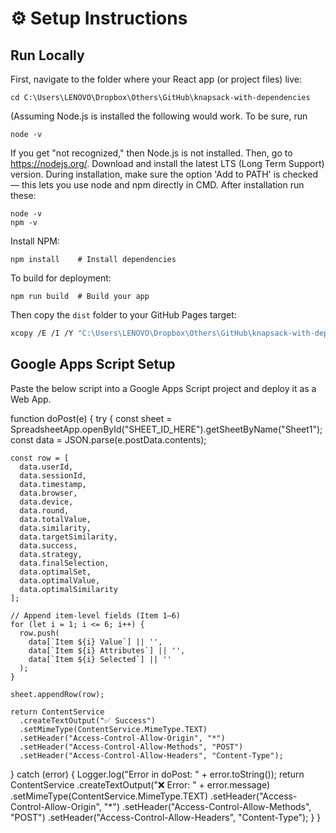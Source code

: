 # ⚙️ Setup Instructions

## Run Locally
First, navigate to the folder where your React app (or project files) live:
```
cd C:\Users\LENOVO\Dropbox\Others\GitHub\knapsack-with-dependencies
```
(Assuming Node.js is installed the following would work. To be sure, run 
```
node -v
```
If you get "not recognized," then Node.js is not installed. Then, go to https://nodejs.org/. Download and install the latest LTS (Long Term Support) version. During installation, make sure the option 'Add to PATH' is checked — this lets you use node and npm directly in CMD. After installation run these:

```
node -v
npm -v
```

Install NPM:

```
npm install    # Install dependencies
```
To build for deployment:

```
npm run build  # Build your app
```

Then copy the `dist` folder to your GitHub Pages target:

```bash
xcopy /E /I /Y "C:\Users\LENOVO\Dropbox\Others\GitHub\knapsack-with-dependencies\dist" "C:\Users\LENOVO\Dropbox\Others\GitHub\konstantinosStouras.github.io\lab\knapsack-with-dependencies"
```

## Google Apps Script Setup

Paste the below script into a Google Apps Script project and deploy it as a Web App.

function doPost(e) {
  try {
    const sheet = SpreadsheetApp.openById("SHEET_ID_HERE").getSheetByName("Sheet1");
    const data = JSON.parse(e.postData.contents);

    const row = [
      data.userId,
      data.sessionId,
      data.timestamp,
      data.browser,
      data.device,
      data.round,
      data.totalValue,
      data.similarity,
      data.targetSimilarity,
      data.success,
      data.strategy,
      data.finalSelection,
      data.optimalSet,
      data.optimalValue,
      data.optimalSimilarity
    ];

    // Append item-level fields (Item 1–6)
    for (let i = 1; i <= 6; i++) {
      row.push(
        data[`Item ${i} Value`] || '',
        data[`Item ${i} Attributes`] || '',
        data[`Item ${i} Selected`] || ''
      );
    }

    sheet.appendRow(row);

    return ContentService
      .createTextOutput("✅ Success")
      .setMimeType(ContentService.MimeType.TEXT)
      .setHeader("Access-Control-Allow-Origin", "*")
      .setHeader("Access-Control-Allow-Methods", "POST")
      .setHeader("Access-Control-Allow-Headers", "Content-Type");

  } catch (error) {
    Logger.log("Error in doPost: " + error.toString());
    return ContentService
      .createTextOutput("❌ Error: " + error.message)
      .setMimeType(ContentService.MimeType.TEXT)
      .setHeader("Access-Control-Allow-Origin", "*")
      .setHeader("Access-Control-Allow-Methods", "POST")
      .setHeader("Access-Control-Allow-Headers", "Content-Type");
  }
}

